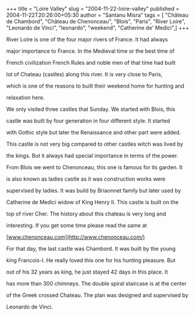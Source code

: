 +++
title = "Loire Valley"
slug = "2004-11-22-loire-valley"
published = 2004-11-22T20:26:00+05:30
author = "Santanu Misra"
tags = [ "Château de Chambord", "Château de Chenonceau", "Blois", "Paris", "River Loire", "Leonardo de Vinci", "leonardo", "weekend", "Catherine de' Medici",]
+++




  



River Loire is one of the four major rivers of France. It had always

major importance to France. In the Medieval time or the best time of

French civilization French Rules and noble men of that time had built

lot of Chateau (castles) along this river. It is very close to Paris,

which is one of the reasons to built their weekend home for hunting and

relaxation here.



  



We only visited three castles that Sunday. We started with Blois, this

castle was built by four generation in four different style. It started

with Gothic style but later the Renaissance and other part were added.

This castle is not very big compared to other castles witch was lived by

the kings. But it always had special importance in terms of the power.



  



From Blois we went to Chenonceau, this one is famous for its garden. It

is also known as ladies castle as it was construction works were

supervised by ladies. It was build by Briaonnet family but later used by

Catherine de Medici widow of King Henry II. This castle is built on the

top of river Cher. The history about this chateau is very long and

interesting. If you get some time please read the same at

[www.chenonceau.com](http://www.chenonceau.com/)



  



For that day, the last castle was Chambord. It was built by the young

king Francois-I. He really loved this one for his hunting pleasure. But

out of his 32 years as king, he just stayed 42 days in this place. It

has more than 300 chimneys. The double spiral staircase is at the center

of the Greek crossed Chateau. The plan was designed and supervised by

Leonardo de Vinci.
